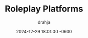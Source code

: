---
title: <span class="cyanText">Roleplay</span> Platforms
description: >-
  Where does one participate in <span class="purpleText">Text-Based Adult Oriented Roleplay</span>? Are their Rules? Is there an official etiquette?
author: drahja
date: 2024-12-29 18:01:00 -0600
categories: [Repository Information, Front Page]
tags: [adults-only, cybersex, discord, domain, dungeon, educational, erp, f-list.net, guides, historical preservation, information, irc, mmorpg, mu, multi-user, mud, muck, mush, platform, platforms, repository, roleplay, roleplaying, rp, shared hallucination, space, spaces]
pin: yes
media_subpath: '/posts/platforms'
---